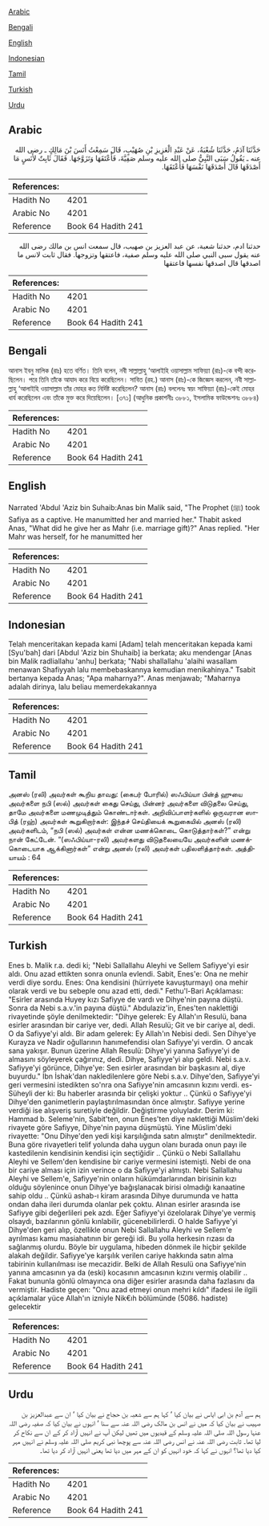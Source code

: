 [Arabic](#arabic)

[Bengali](#bengali)

[English](#english)

[Indonesian](#indonesian)

[Tamil](#tamil)

[Turkish](#turkish)

[Urdu](#urdu)

## Arabic


<div dir="rtl" lang="ar" style={{fontSize:'larger',backgroundColor:'#f8f9fa',padding:20}}>
حَدَّثَنَا آدَمُ، حَدَّثَنَا شُعْبَةُ، عَنْ عَبْدِ الْعَزِيزِ بْنِ صُهَيْبٍ، قَالَ سَمِعْتُ أَنَسَ بْنَ مَالِكٍ ـ رضى الله عنه ـ يَقُولُ سَبَى النَّبِيُّ صلى الله عليه وسلم صَفِيَّةَ، فَأَعْتَقَهَا وَتَزَوَّجَهَا‏.‏ فَقَالَ ثَابِتٌ لأَنَسٍ مَا أَصْدَقَهَا قَالَ أَصْدَقَهَا نَفْسَهَا فَأَعْتَقَهَا‏.‏
</div>
<div style={{backgroundColor:'#f8f9fa',padding:20, marginBottom: 10}}><table> <thead> <tr> <th>References:</th> <th></th> </tr> </thead> <tbody><tr><td>Hadith No</td><td>4201</td></tr><tr><td>Arabic No</td><td>4201</td></tr><tr><td>Reference</td><td>Book 64 Hadith 241</td></tr></tbody></table></div>


<div dir="rtl" lang="ar" style={{fontSize:'larger',backgroundColor:'#f8f9fa',padding:20}}>
حدثنا ادم، حدثنا شعبة، عن عبد العزيز بن صهيب، قال سمعت انس بن مالك رضى الله عنه يقول سبى النبي صلى الله عليه وسلم صفية، فاعتقها وتزوجها. فقال ثابت لانس ما اصدقها قال اصدقها نفسها فاعتقها
</div>
<div style={{backgroundColor:'#f8f9fa',padding:20, marginBottom: 10}}><table> <thead> <tr> <th>References:</th> <th></th> </tr> </thead> <tbody><tr><td>Hadith No</td><td>4201</td></tr><tr><td>Arabic No</td><td>4201</td></tr><tr><td>Reference</td><td>Book 64 Hadith 241</td></tr></tbody></table></div>

## Bengali


<div dir="ltr" lang="bn" style={{fontSize:'larger',backgroundColor:'#f8f9fa',padding:20}}>
আনাস ইবনু মালিক (রাঃ) হতে বর্ণিত। তিনি বলেন, নবী সাল্লাল্লাহু ‘আলাইহি ওয়াসাল্লাম সাফিয়্যা (রাঃ)-কে বন্দী করেছিলেন। পরে তিনি তাঁকে আযাদ করে বিয়ে করেছিলেন। সাবিত (রহ.) আনাস (রাঃ)-কে জিজ্ঞেস করলেন, নবী সাল্লাল্লাহু ‘আলাইহি ওয়াসাল্লাম তাঁর মোহর কত নির্দিষ্ট করেছিলেন? আনাস (রাঃ) বললেনঃ স্বয়ং সাফিয়্যা (রাঃ)-কেই মোহর ধার্য করেছিলেন এবং তাঁকে মুক্ত করে দিয়েছিলেন। [৩৭১] (আধুনিক প্রকাশনীঃ ৩৮৮১, ইসলামিক ফাউন্ডেশনঃ ৩৮৮৪)
</div>
<div style={{backgroundColor:'#f8f9fa',padding:20, marginBottom: 10}}><table> <thead> <tr> <th>References:</th> <th></th> </tr> </thead> <tbody><tr><td>Hadith No</td><td>4201</td></tr><tr><td>Arabic No</td><td>4201</td></tr><tr><td>Reference</td><td>Book 64 Hadith 241</td></tr></tbody></table></div>

## English


<div dir="ltr" lang="en" style={{fontSize:'larger',backgroundColor:'#f8f9fa',padding:20}}>
Narrated 'Abdul 'Aziz bin Suhaib:Anas bin Malik said, "The Prophet (ﷺ) took Safiya as a captive. He manumitted her and married her." Thabit asked Anas, "What did he give her as Mahr (i.e. marriage gift)?" Anas replied. "Her Mahr was herself, for he manumitted her
</div>
<div style={{backgroundColor:'#f8f9fa',padding:20, marginBottom: 10}}><table> <thead> <tr> <th>References:</th> <th></th> </tr> </thead> <tbody><tr><td>Hadith No</td><td>4201</td></tr><tr><td>Arabic No</td><td>4201</td></tr><tr><td>Reference</td><td>Book 64 Hadith 241</td></tr></tbody></table></div>

## Indonesian


<div dir="ltr" lang="id" style={{fontSize:'larger',backgroundColor:'#f8f9fa',padding:20}}>
Telah menceritakan kepada kami [Adam] telah menceritakan kepada kami [Syu'bah] dari [Abdul 'Aziz bin Shuhaib] ia berkata; aku mendengar [Anas bin Malik radliallahu 'anhu] berkata; "Nabi shallallahu 'alaihi wasallam menawan Shafiyyah lalu membebaskannya kemudian menikahinya." Tsabit bertanya kepada Anas; "Apa maharnya?". Anas menjawab; "Maharnya adalah dirinya, lalu beliau memerdekakannya
</div>
<div style={{backgroundColor:'#f8f9fa',padding:20, marginBottom: 10}}><table> <thead> <tr> <th>References:</th> <th></th> </tr> </thead> <tbody><tr><td>Hadith No</td><td>4201</td></tr><tr><td>Arabic No</td><td>4201</td></tr><tr><td>Reference</td><td>Book 64 Hadith 241</td></tr></tbody></table></div>

## Tamil


<div dir="ltr" lang="ta" style={{fontSize:'larger',backgroundColor:'#f8f9fa',padding:20}}>
அனஸ் (ரலி) அவர்கள் கூறிய தாவது: (கைபர் போரில்) ஸஃபிய்யா பின்த் ஹுயை அவர்களை நபி (ஸல்) அவர்கள் கைது செய்து, பின்னர் அவர்களை விடுதலை செய்து, தாமே அவர்களை மணமுடித்தும் கொண்டார்கள். அறிவிப்பாளர்களில் ஒருவரான ஸாபித் (ரஹ்) அவர்கள் கூறுகிறார்கள்: இந்தச் செய்தியைக் கூறுகையில் அனஸ் (ரலி) அவர்களிடம், “நபி (ஸல்) அவர்கள் என்ன மணக்கொடை கொடுத்தார்கள்?” என்று நான் கேட்டேன். “(ஸஃபிய்யா-ரலி) அவர்களது விடுதலையையே அவர்களின் மணக்கொடையாக ஆக்கினார்கள்” என்று அனஸ் (ரலி) அவர்கள் பதிலளித்தார்கள். அத்தியாயம் : 64
</div>
<div style={{backgroundColor:'#f8f9fa',padding:20, marginBottom: 10}}><table> <thead> <tr> <th>References:</th> <th></th> </tr> </thead> <tbody><tr><td>Hadith No</td><td>4201</td></tr><tr><td>Arabic No</td><td>4201</td></tr><tr><td>Reference</td><td>Book 64 Hadith 241</td></tr></tbody></table></div>

## Turkish


<div dir="ltr" lang="tr" style={{fontSize:'larger',backgroundColor:'#f8f9fa',padding:20}}>
Enes b. Malik r.a. dedi ki; "Nebi Sallallahu Aleyhi ve Sellem Safiyye'yi esir aldı. Onu azad ettikten sonra onunla evlendi. Sabit, Enes'e: Ona ne mehir verdi diye sordu. Enes: Ona kendisini (hürriyete kavuşturmayı) ona mehir olarak verdi ve bu sebeple onu azad etti, dedi." Fethu'l-Bari Açıklaması: "Esirler arasında Huyey kızı Safiyye de vardı ve Dihye'nin payına düştü. Sonra da Nebi s.a.v.'in payına düştü." Abdulaziz'in, Enes'ten naklettiği rivayetinde şöyle denilmektedir: "Dihye gelerek: Ey Allah'ın Resulü, bana esirler arasından bir cariye ver, dedi. Allah Resulü; Git ve bir cariye al, dedi. O da Safiyye'yi aldı. Bir adam gelerek: Ey Allah'ın Nebisi dedi. Sen Dihye'ye Kurayza ve Nadir oğullarının hanımefendisi olan Safiyye'yi verdin. O ancak sana yakışır. Bunun üzerine Allah Resulü: Dihye'yi yanına Safiyye'yi de almasını söyleyerek çağırınız, dedi. Dihye, Safiyye'yi alıp geldi. Nebi s.a.v. Safiyye'yi görünce, Dihye'ye: Sen esirler arasından bir başkasını al, diye buyurdu." İbn İshak'dan nakledilenlere göre Nebi s.a.v. Dihye'den, Safiyye'yi geri vermesini istedikten so'nra ona Safiyye'nin amcasının kızını verdi. es-Süheyli der ki: Bu haberler arasında bir çelişki yoktur .. Çünkü o Safiyye'yi Dihye'den ganimetIerin paylaştırılmasından önce almıştır. Safiyye yerine verdiği ise alışveriş suretiyle değildir. Değiştirme yoluyladır. Derim ki: Hammad b. Seleme'nin, Sabit'ten, onun Enes'ten diye naklettiği Müslim'deki rivayete göre Safiyye, Dihye'nin payına düşmüştü. Yine Müslim'deki rivayette: "Onu Dihye'den yedi kişi karşılığında satın almıştır" denilmektedir. Buna göre rivayetleri telif yolunda daha uygun olanı burada onun payı ile kastedilenin kendisinin kendisi için seçtiğidir .. Çünkü o Nebi Sallallahu Aleyhi ve Sellem'den kendisine bir cariye vermesini istemişti. Nebi de ona bir cariye alması için izin verince o da Safiyye'yi almıştı. Nebi Sallallahu Aleyhi ve Sellem'e, Safiyye'nin onların hükümdarlarından birisinin kızı olduğu söylenince onun Dihye'ye bağışlanacak birisi olmadığı kanaatine sahip oldu .. Çünkü ashab-ı kiram arasında Dihye durumunda ve hatta ondan daha ileri durumda olanlar pek çoktu. Alınan esirler arasında ise Safiyye gibi değerlileri pek azdı. Eğer Safiyye'yi özelolarak Dihye'ye vermiş olsaydı, bazılarının gönlü kınlabilir, gücenebilirlerdi. O halde Safiyye'yi Dihye'den geri alıp, özellikle onun Nebi Sallallahu Aleyhi ve Sellem'e ayrılması kamu masiahatının bir gereği idi. Bu yolla herkesin rızası da sağlanmış olurdu. Böyle bir uygulama, hibeden dönmek ile hiçbir şekilde alakah değildir. Safiyye'ye karşılık verilen cariye hakkında satın alma tabirinin kullanılması ise mecazidir. Belki de Allah Resulü ona Safiyye'nin yanına amcasının ya da (eski) kocasının amcasının kızını vermiş olabilir .. Fakat bununla gönlü olmayınca ona diğer esirler arasında daha fazlasını da vermiştir. Hadiste geçen: "Onu azad etmeyi onun mehri kıldı" ifadesi ile ilgili açıklamalar yüce Allah'ın izniyle Nik€ıh bölümünde (5086. hadiste) gelecektir
</div>
<div style={{backgroundColor:'#f8f9fa',padding:20, marginBottom: 10}}><table> <thead> <tr> <th>References:</th> <th></th> </tr> </thead> <tbody><tr><td>Hadith No</td><td>4201</td></tr><tr><td>Arabic No</td><td>4201</td></tr><tr><td>Reference</td><td>Book 64 Hadith 241</td></tr></tbody></table></div>

## Urdu


<div dir="rtl" lang="ur" style={{fontSize:'larger',backgroundColor:'#f8f9fa',padding:20}}>
ہم سے آدم بن ابی ایاس نے بیان کیا ‘ کہا ہم سے شعبہ بن حجاج نے بیان کیا ‘ ان سے عبدالعزیز بن صہیب نے بیان کیا کہ میں نے انس بن مالک رضی اللہ عنہ سے سنا ‘ انہوں نے بیان کیا کہ صفیہ رضی اللہ عنہا رسول اللہ صلی اللہ علیہ وسلم کے قیدیوں میں تھیں لیکن آپ نے انہیں آزاد کر کے ان سے نکاح کر لیا تھا۔ ثابت رضی اللہ عنہ نے انس رضی اللہ عنہ سے پوچھا نبی کریم صلی اللہ علیہ وسلم نے انہیں مہر کیا دیا تھا؟ انہوں نے کہا کہ خود انہیں کو ان کے مہر میں دیا تھا یعنی انہیں آزاد کر دیا تھا۔
</div>
<div style={{backgroundColor:'#f8f9fa',padding:20, marginBottom: 10}}><table> <thead> <tr> <th>References:</th> <th></th> </tr> </thead> <tbody><tr><td>Hadith No</td><td>4201</td></tr><tr><td>Arabic No</td><td>4201</td></tr><tr><td>Reference</td><td>Book 64 Hadith 241</td></tr></tbody></table></div>